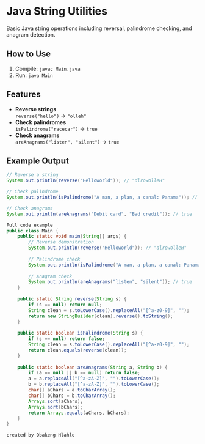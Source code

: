 # Java String Utilities

Basic Java string operations including reversal, palindrome checking, and anagram detection.

## How to Use
1. Compile: `javac Main.java`
2. Run: `java Main`

## Features
- **Reverse strings**  
  `reverse("hello")` → `"olleh"`
- **Check palindromes**  
  `isPalindrome("racecar")` → `true`
- **Check anagrams**  
  `areAnagrams("listen", "silent")` → `true`

## Example Output
```java
// Reverse a string
System.out.println(reverse("Helloworld")); // "dlrowolleH"

// Check palindrome 
System.out.println(isPalindrome("A man, a plan, a canal: Panama")); // true

// Check anagrams
System.out.println(areAnagrams("Debit card", "Bad credit")); // true

Full code example
public class Main {
    public static void main(String[] args) {
        // Reverse demonstration
        System.out.println(reverse("Helloworld")); // "dlrowolleH"
        
        // Palindrome check
        System.out.println(isPalindrome("A man, a plan, a canal: Panama")); // true
        
        // Anagram check
        System.out.println(areAnagrams("listen", "silent")); // true
    }
    
    public static String reverse(String s) {
        if (s == null) return null;
        String clean = s.toLowerCase().replaceAll("[^a-z0-9]", "");
        return new StringBuilder(clean).reverse().toString();
    }
    
    public static boolean isPalindrome(String s) {
        if (s == null) return false;
        String clean = s.toLowerCase().replaceAll("[^a-z0-9]", "");
        return clean.equals(reverse(clean));
    }
    
    public static boolean areAnagrams(String a, String b) {
        if (a == null || b == null) return false;
        a = a.replaceAll("[^a-zA-Z]", "").toLowerCase();
        b = b.replaceAll("[^a-zA-Z]", "").toLowerCase();
        char[] aChars = a.toCharArray();
        char[] bChars = b.toCharArray();
        Arrays.sort(aChars);
        Arrays.sort(bChars);
        return Arrays.equals(aChars, bChars);
    }
}

created by Obakeng Hlahle 
